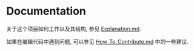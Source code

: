 # Documentation

关于这个项目如何工作以及其结构, 参见 [Explanation.md](/docs/Explanation.md).

如果在编辑代码中遇到问题, 可以参见 [How_To_Contribute.md](/docs/How_To_Contribute.md) 中的一些建议.